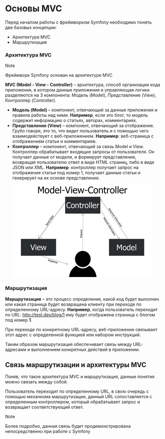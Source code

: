 # Основы MVC

Перед началом работы с фреймворком Symfony необходимо понять две базовых концепции:
* Архитектура MVC
* Маршрутизация

### Архитектура MVC

> [!NOTE]
> Фреймворк Symfony основан на архитектуре MVC

**MVC (Model - View - Controller)** – архитектура, способ организации кода приложения, в котором данные приложения и управляющая логика разделяются на 3 компонента: Модель (Model), Представление (View), Контроллер (Controller).

* **Модель (Model)** – компонент, отвечающий за данные приложения и правила работы над ними. **Например**, если это блог, то модель содержит информацию о статьях, авторах, комментариях.
* **Представление (View)** – компонент, отвечающий за отображение. Грубо говоря, это то, что видит пользователь и с помощью чего взаимодействует с веб-приложением. **Например**: веб-страница с отображением статьи и комментариев.
* **Контроллер** – компонент, отвечающий за связь Model и View. Контроллер обрабатывает входящие запросы от пользователя. Он получает данные от модели, и формирует представление, возвращая пользователю ответ в виде HTML страниц, либо в виде JSON или XML. **Например**: контроллер получает запрос на отображение статьи под номер 1, получает данные статьи и генерирует на их основе представление.

<p align="center">
    <img src="../../../files/02_MVC.jpg" alt="MVC structure"/> 
</p>

### Маршрутизация

**Маршрутизация** – это процесс определения, какой код будет выполнен или какая страница будет возвращена клиенту при переходе по определенному URL-адресу. **Например**, когда пользователь переходит по URL: http://test.dev/blog/1 ему будет отображена страница с блогом под номер **1**.

При переходе по конкретному URL-адресу, веб-приложение связывает этот адрес с определенной функцией или набором инструкций. 

Таким образом маршрутизация обеспечивает связь между URL-адресами и выполнением конкретных действий в приложении.

## Связь маршрутизации и архитектуры MVC 

Поняв, что такое архитектура MVC и маршрутизация, данные понятия можно связать между собой.

Пользователь переходит по определенному URL, в свою очередь с помощью механизма маршрутизации, данный URL сопоставляется с определенным контроллером, который обрабатывает запрос и возвращает соответствующий ответ.

> [!NOTE]
> Более подробно, данная связь будет продемонстрирована непосредственно при работе с Symfony